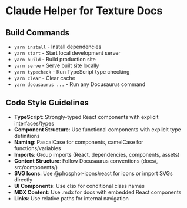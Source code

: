 # Claude Helper for Texture Docs

## Build Commands
- `yarn install` - Install dependencies
- `yarn start` - Start local development server
- `yarn build` - Build production site
- `yarn serve` - Serve built site locally
- `yarn typecheck` - Run TypeScript type checking
- `yarn clear` - Clear cache
- `yarn docusaurus ...` - Run any Docusaurus command

## Code Style Guidelines
- **TypeScript**: Strongly-typed React components with explicit interfaces/types
- **Component Structure**: Use functional components with explicit type definitions
- **Naming**: PascalCase for components, camelCase for functions/variables
- **Imports**: Group imports (React, dependencies, components, assets)
- **Content Structure**: Follow Docusaurus conventions (docs/, src/components/)
- **SVG Icons**: Use @phosphor-icons/react for icons or import SVGs directly
- **UI Components**: Use clsx for conditional class names
- **MDX Content**: Use .mdx for docs with embedded React components
- **Links**: Use relative paths for internal navigation